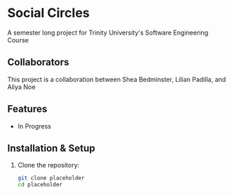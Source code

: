 # Social Circles
A semester long project for Trinity University's Software Engineering Course

## Collaborators
This project is a collaboration between Shea Bedminster, Lilian Padilla, and Aliya Noe

## Features
- In Progress

## Installation & Setup
1. Clone the repository:
   ```sh
   git clone placeholder
   cd placeholder
   ```




